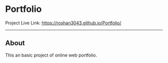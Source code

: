 # Portfolio
Project Live Link: https://roshan3043.github.io/Portfolio/
<hr>
<h2>About</h2> 
This an basic project of online web portfolio.
